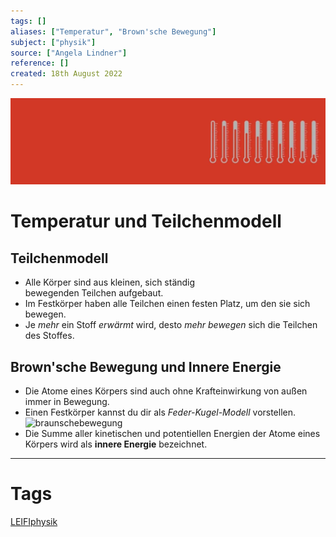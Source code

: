 ```yaml
---
tags: []
aliases: ["Temperatur", "Brown'sche Bewegung"]
subject: ["physik"]
source: ["Angela Lindner"]
reference: []
created: 18th August 2022
---
```

![thermodynamik2](../assets/thermodynamik2.png)

# Temperatur und Teilchenmodell
## Teilchenmodell
 - Alle Körper sind aus kleinen, sich ständig bewegenden Teilchen aufgebaut.
 - Im Festkörper haben alle Teilchen einen festen Platz, um den sie sich bewegen.
 - Je *mehr* ein Stoff *erwärmt* wird, desto *mehr* *bewegen* sich die Teilchen des Stoffes.

## Brown'sche Bewegung und Innere Energie
- Die Atome eines Körpers sind auch ohne Krafteinwirkung von außen immer in Bewegung.
- Einen Festkörper kannst du dir als *Feder-Kugel-Modell* vorstellen.
	![braunschebewegung](braunschebewegung.png)
- Die Summe aller kinetischen und potentiellen Energien der Atome eines Körpers wird als **innere Energie** bezeichnet.

---
# Tags
[LEIFIphysik](https://www.leifiphysik.de/waermelehre/temperatur-und-teilchenmodell)